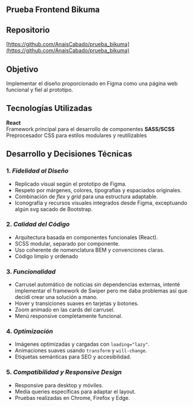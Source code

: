 ## Prueba Frontend Bikuma

## Repositorio

[https://github.com/AnaisCabado/prueba_bikuma](https://github.com/AnaisCabado/prueba_bikuma)

## Objetivo

Implementar el diseño proporcionado en Figma como una página web funcional y fiel al prototipo.

## Tecnologías Utilizadas
**React**  
Framework principal para el desarrollo de componentes
**SASS/SCSS**
Preprocesador CSS para estilos modulares y reutilizables

## Desarrollo y Decisiones Técnicas

### 1. *Fidelidad al Diseño*

- Replicado visual según el prototipo de Figma.
- Respeto por márgenes, colores, tipografías y espaciados originales.
- Combinación de *flex* y *grid* para una estructura adaptable.
- Iconografía y recursos visuales integrados desde Figma, exceptuando algún svg sacado de Bootstrap.

### 2. *Calidad del Código*

- Arquitectura basada en componentes funcionales (React).
- SCSS modular, separado por componente.
- Uso coherente de nomenclatura BEM y convenciones claras.
- Código limpio y ordenado

### 3. *Funcionalidad*

- Carrusel automático de noticias sin dependencias externas, intenté implementar el framework de Swiper pero me daba problemas así que decidí crear una solución a mano.
- Hover y transiciones suaves en tarjetas y botones.
- Zoom animado en las cards del carrusel.
- Menú responsive completamente funcional.

### 4. *Optimización*

- Imágenes optimizadas y cargadas con `loading="lazy"`.
- Animaciones suaves usando `transform` y `will-change`.
- Etiquetas semánticas para SEO y accesibilidad.

### 5. *Compatibilidad y Responsive Design*

- Responsive para desktop y móviles.
- Media queries específicas para adaptar el layout.
- Pruebas realizadas en Chrome, Firefox y Edge.
